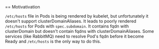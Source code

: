 == Motivativation

`/etc/hosts` file in Pods is being rendered by kubelet, but unfortunately it doesn't support clusterDomainAliases. It leads to poorly rendered `/etc/hosts` for Pods with `spec.subdomain`. It contains fqdn with clusterDomain but doesn't contain fqdns with clusterDomainAliases. Some services (like RabbitMQ) need to resolve Pod's fqdn before it become Ready and `/etc/hosts` is the only way to do this.
